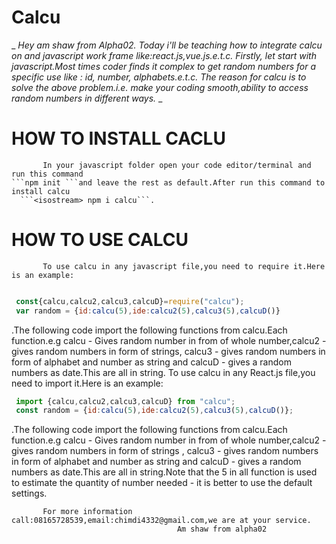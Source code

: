 # Calcu 
_ _Hey am shaw from Alpha02. Today i'll be teaching how to integrate calcu on and javascript work frame like:react.js,vue.js.e.t.c.
   Firstly, let start with javascript.Most times coder finds it complex to get random numbers for a specific use like : id, number, alphabets.e.t.c. The reason for calcu is to solve the above problem.i.e. make your coding smooth,ability to access random numbers in different ways._ _
   # HOW TO INSTALL CACLU 
           In your javascript folder open your code editor/terminal and run this command 
    ```npm init ```and leave the rest as default.After run this command to install calcu 
      ```<isostream> npm i calcu```.
 # HOW TO USE CALCU
           To use calcu in any javascript file,you need to require it.Here is an example:
  ```js
  
   const{calcu,calcu2,calcu3,calcuD}=require("calcu");
   var random = {id:calcu(5),ide:calcu2(5),calcu3(5),calcuD()} 
  ```
  .The following code import the following functions from calcu.Each function.e.g calcu - Gives random number in from of whole number,calcu2 - gives random numbers in form of strings, calcu3 - gives random numbers in form of alphabet and number as string and calcuD - gives a random numbers as date.This are all in string.
   To use calcu in any React.js file,you need to import it.Here is an example:
  ```js
   import {calcu,calcu2,calcu3,calcuD} from "calcu"; 
   const random = {id:calcu(5),ide:calcu2(5),calcu3(5),calcuD()};
   ```
  .The following code import the following functions from calcu.Each function.e.g calcu - Gives random number in from of whole number,calcu2 - gives random numbers in form of strings , calcu3 - gives random numbers in form of alphabet and number as string and calcuD - gives a random numbers as date.This are all in string.Note that the 5 in all function is used to estimate the quantity of number needed - it is better to use the default settings.
   
           For more information call:08165728539,email:chimdi4332@gmail.com,we are at your service.
                                         Am shaw from alpha02

           

    
